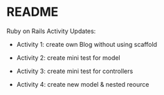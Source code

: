 # README

Ruby on Rails Activity Updates:

* Activity 1: create own Blog without using scaffold

* Activity 2: create mini test for model

* Activity 3: create mini test for controllers

* Activity 4: create new model & nested reource
